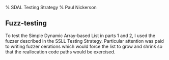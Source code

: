 % SDAL Testing Strategy
% Paul Nickerson

Fuzz-testing
-------------

To test the Simple Dynamic Array-based List in parts 1 and 2, I used the fuzzer described in the SSLL Testing Strategy. Particular attention was paid to writing fuzzer oerations which would force the list to grow and shrink so that the reallocation code paths would be exercised.